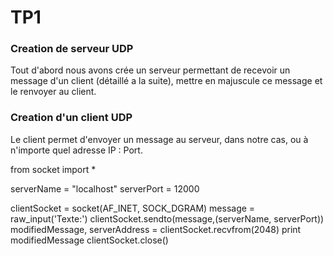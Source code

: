 # TP1

### Creation de serveur UDP
Tout d'abord nous avons crée un serveur permettant de recevoir un message d'un client (détaillé a la suite), mettre en majuscule ce message et le renvoyer au client.

### Creation d'un client UDP

Le client permet d'envoyer un message au serveur, dans notre cas, ou à n'importe quel adresse IP : Port.

from socket import *

serverName = "localhost"
serverPort = 12000

clientSocket = socket(AF_INET, SOCK_DGRAM)
message = raw_input('Texte:')
clientSocket.sendto(message,(serverName, serverPort))
modifiedMessage, serverAddress = clientSocket.recvfrom(2048)
print modifiedMessage
clientSocket.close()
